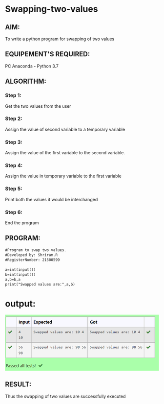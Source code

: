 # Swapping-two-values
## AIM:
To write a python program for swapping of two values
## EQUIPEMENT'S REQUIRED: 
PC
Anaconda - Python 3.7
## ALGORITHM: 
### Step 1:
Get the two values from the user
### Step 2: 
Assign the value of second variable to a temporary variable 
### Step 3: 
Assign the value of the first variable to the second variable.
### Step 4:  
Assign the value in temporary variable to the first variable
### Step 5: 
Print both the values it would be interchanged
### Step 6: 
End the program
## PROGRAM:
~~~
#Program to swap two values.
#Developed by: Shriram.R
#RegisterNumber: 21500599

a=int(input())
b=int(input())
a,b=b,a
print("Swapped values are:",a,b)
~~~
# output:
![Output1](swp.png)


## RESULT:
Thus the swapping of two values are successfully executed



